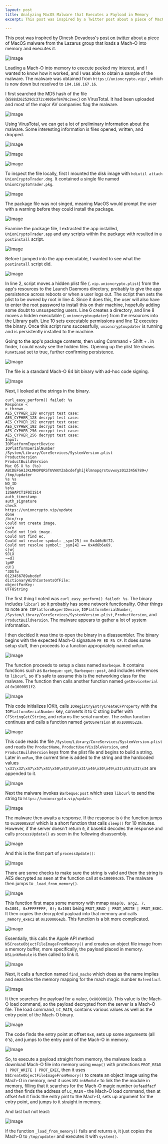 ```yaml
---
layout: post
title: Analyzing MacOS Malware that Executes a Payload in Memory
excerpt: This post was inspired by a Twitter post about a piece of MacOS malware created by the Lazarus Group. This malware has a special ability, it can load a Mach-O into memory and then execute it without it ever touching the disk.

---
```


This post was inspired by Dinesh Devadoss's [post on twitter](https://twitter.com/dineshdina04/status/1201834142704394242?s=20) about a piece of MacOS malware from the Lazarus group that loads a Mach-O into memory and executes it.

![Image](https://starwarsfan2099.github.io/public/2020-1-22/Pic_1.png)

Loading a Mach-O into memory to execute peeked my interest, and I wanted to know how it worked, and I was able to obtain a sample of the malware. The malware was obtained from `https://unioncrypto.vip/` , which is now down but resolved to `104.168.167.16`.

I first searched the MD5 hash of the file (`6588d262529dc372c400bef8478c2eec`) on VirusTotal. It had been uploaded and most of the major AV companies flag the malware. 

![Image](https://starwarsfan2099.github.io/public/2020-1-22/Pic_2.png)

Using VirusTotal, we can get a lot of preliminary information about the malware. Some interesting information is files opened, written, and dropped. 

![Image](https://starwarsfan2099.github.io/public/2020-1-22/Pic_3.png)

![Image](https://starwarsfan2099.github.io/public/2020-1-22/Pic_4.png)

![Image](https://starwarsfan2099.github.io/public/2020-1-22/Pic_5.png)

To inspect the file locally, first I mounted the disk image with `hdiutil attach UnionCryptoTrader.dmg`. It contained a single file named `UnionCryptoTrader.pkg`.

![Image](https://starwarsfan2099.github.io/public/2020-1-22/Pic_6.png)

The package file was not singed, meaning MacOS would prompt the user with a warning before they could install the package.

![Image](https://starwarsfan2099.github.io/public/2020-1-22/Pic_7.png)

Examine the package file, I extracted the app installed, `UnionCryptoTrader.app` and any scripts within the package with resulted in a `postinstall` script.

![Image](https://starwarsfan2099.github.io/public/2020-1-22/Pic_8.png)

Before I jumped into the app executable, I wanted to see what the `postinstall` script did.

![Image](https://starwarsfan2099.github.io/public/2020-1-22/Pic_9.png)

In line 2, script moves a hidden plist file (`.vip.unioncrypto.plist`) from the app's resources to the Launch Daemons directory, probably to give the app persistence across reboots or when a user logs out. The script then sets the plist to be owned by root in line 4. Since it does this, the user will also have to enter the root password to install this on their machine, hopefully adding some doubt to unsuspecting users. Line 6 creates a directory, and line 8 moves a hidden executable (`.unioncryptoupdater`) from the resources into the Library path. Line 10 sets executable permissions and line 12 executes the binary. Once this script runs successfully, `unioncryptoupdater` is running and is persistently installed to the machine.

Going to the app's package contents, then using Command + Shift + . in finder, I could easily see the hidden files. Opening up the plist file shows `RunAtLoad` set to true, further confirming persistence.

![Image](https://starwarsfan2099.github.io/public/2020-1-22/Pic_10.png)

The file is a standard Mach-O 64 bit binary with ad-hoc code signing.

![Image](https://starwarsfan2099.github.io/public/2020-1-22/Pic_11.png)

Next, I looked at the strings in the binary.


```
curl_easy_perform() failed: %s
Response <
> thrown.
AES_CYPHER_128 encrypt test case:
AES_CYPHER_128 decrypt test case:
AES_CYPHER_192 encrypt test case:
AES_CYPHER_192 decrypt test case:
AES_CYPHER_256 encrypt test case:
AES_CYPHER_256 decrypt test case:
Input:
IOPlatformExpertDevice
IOPlatformSerialNumber
/System/Library/CoreServices/SystemVersion.plist
ProductVersion
ProductBuildVersion
Mac OS X %s (%s)
ABCDEFGHIJKLMNOPQRSTUVWXYZabcdefghijklmnopqrstuvwxyz0123456789+/
/tmp/updater
%s %s
NO_ID
%s%s
12GWAPCT1F0I1S14
auth_timestamp
auth_signature
check
https://unioncrypto.vip/update
done
/bin/rcp
Could not create image.
core
Could not link image.
Could not find ec.
Could not resolve symbol: _sym[25] == 0x4d6d6f72.
Could not resolve symbol: _sym[4] == 0x4d6b6e69.
c|w{
9JLX
~=d]
lpHP
cU!}
"3DUfw
0123456789abcdef
dictionaryWithContentsOfFile:
objectForKey:
UTF8String
```

The first thing I noted was `curl_easy_perform() failed: %s`. The binary includes `libcurl` so it probably has some network functionality. Other things to note are` IOPlatformExpertDevice`, `IOPlatformSerialNumber`, `/System/Library/CoreServices/SystemVersion.plist`, `ProductVersion`, and `ProductBuildVersion`. The malware appears to gather a lot of system information.

I then decided it was time to open the binary in a disassembler. The binary begins with the expected Mach-O signature `FE ED FA CF`. It does some setup stuff, then proceeds to a function appropriately named `onRun`. 

![Image](https://starwarsfan2099.github.io/public/2020-1-22/Pic_12.png)

The function proceeds to setup a class named `Barbeque`. It contains functions such as `Barbeque::get`, `Barbeque::post`, and includes references to `libcurl`, so it's safe to assume this is the networking class for the malware. The function then calls another function named `getDeviceSerial` at `0x1000051f2`. 

![Image](https://starwarsfan2099.github.io/public/2020-1-22/Pic_13.png)

This code initializes IOKit, calls `IORegistryEntryCreateCFProperty` with the `IOPlatformSerialNumber` key, converts it to C string buffer with `CFStringGetCString`, and returns the serial number. The `onRun` function continues and calls a function named `getOSVersion` at `0x10000522a`.

![Image](https://starwarsfan2099.github.io/public/2020-1-22/Pic_14.png)

This code reads the file `/System/Library/CoreServices/SystemVersion.plist` and reads the `ProductName`, `ProductUserVisibleVersion`, and `ProductBuildVersion` keys from the plist file and begins to build a string. Later in `onRun`, the current time is added to the string and the hardcoded values `\x31\x32\x47\x57\x41\x50\x43\x54\x31\x46\x30\x49\x31\x53\x31\x34` are appended to it. 

![Image](https://starwarsfan2099.github.io/public/2020-1-22/Pic_15.png)

Next the malware invokes `Barbeque:post` which uses `libcurl` to send the string to `https://unioncrypto.vip/update`. 

![Image](https://starwarsfan2099.github.io/public/2020-1-22/Pic_16.png)

The malware then awaits a response. If the response is `0` the function jumps to `0x10000583f` which is a short function that calls `sleep()` for 10 minutes. However, if the server doesn't return `0`, it base64 decodes the response and calls `processUpdate()` as seen in the following disassembly. 

![Image](https://starwarsfan2099.github.io/public/2020-1-22/Pic_17.png)

And this is the first part of `processUpdate()`:

![Image](https://starwarsfan2099.github.io/public/2020-1-22/Pic_18.png)

There are some checks to make sure the string is valid and then the string is AES decrypted as seen at the function call at `0x100004c85`. The malware then jumps to `_load_from_memory()`.

![Image](https://starwarsfan2099.github.io/public/2020-1-22/Pic_19.png)

This function first maps some memory with mmap `mmap(0, arg2, 7, 0x1001, 0xFFFFFFFF, 0);` `0x1001` being `PROT_READ | PROT_WRITE | PROT_EXEC`. It then copies the decrypted payload into that memory and calls `_memory_exec2` at `0x100006e2b`. This function is a bit more complicated. 

![Image](https://starwarsfan2099.github.io/public/2020-1-22/Pic_20.png)

Essentially, this calls the Apple API method `NSCreateObjectFileImageFromMemory()` and creates an object file image from a memory buffer, more specifically, the payload placed in memory. `NSLinkModule` is then called to link it. 

![Image](https://starwarsfan2099.github.io/public/2020-1-22/Pic_21.png)

Next, it calls a function named `find_macho` which does as the name implies and searches the memory mapping for the mach magic number `0xfeedfacf`. 

![Image](https://starwarsfan2099.github.io/public/2020-1-22/Pic_22.png)

It then searches the payload for a value, `0x80000028`. This value is the Mach-O load command, so the payload decrypted from the server is a Mach-O file. The load command, `LC_MAIN`, contains various values as well as the entry point of the Mach-O binary. 

![Image](https://starwarsfan2099.github.io/public/2020-1-22/Pic_23.png)

The code finds the entry point at offset `0x8`, sets up some arguments (all `0`'s), and jumps to the entry point of the Mach-O in memory.

![Image](https://starwarsfan2099.github.io/public/2020-1-22/Pic_24.png)

So, to execute a payload straight from memory, the malware loads a download Mach-O file into memory using `mmap()` with protections `PROT_READ | PROT_WRITE | PROT_EXEC`, then it uses `NSCreateObjectFileImageFromMemory()` to create an object image using the Mach-O in memory, next it uses `NSLinkModule` to link the the module in memory, filling that it searches for the Mach-O magic number `0xfeedfacf` and then finds the address of `LC_MAIN` - the Mach-O load command, then at offset `0x8` it finds the entry pint to the Mach-O, sets up argument for the entry point, and jumps to it straight in memory.

And last but not least:

![Image](https://starwarsfan2099.github.io/public/2020-1-22/Pic_25.png)

If the function `_load_from_memory()` fails and returns `0`, it just copies the Mach-O to `/tmp/updater` and executes it with `system()`.
